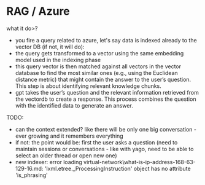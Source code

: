 # RAG / Azure

what it do>?

 - you fire a query related to azure, let's say data is indexed already to the vector DB (if not, it will do):
 - the query gets transformed to a vector using the same embedding model used in the indexing phase
 - this query vector is then matched against all vectors in the vector database to find the most similar ones (e.g., using the Euclidean distance metric) that might contain the answer to the user’s question. This step is about identifying relevant knowledge chunks.
 - gpt takes the user’s question and the relevant information retrieved from the vectordb to create a response. This process combines the question with the identified data to generate an answer.

TODO:
 - can the context extended? like there will be only one big conversation - ever growing and it remembers everything
 - if not: the point would be: first the user asks a question (need to maintain sessions or conversations - like with yago, need to be able to select an older thread or open new one)
 - new indexer: error loading virtual-network\what-is-ip-address-168-63-129-16.md: 'lxml.etree._ProcessingInstruction' object has no attribute 'is_phrasing' 